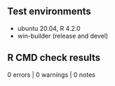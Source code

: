 ## Test environments
* ubuntu 20.04, R 4.2.0
* win-builder (release and devel)

## R CMD check results
0 errors | 0 warnings | 0 notes
